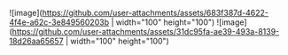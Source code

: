 ![image](https://github.com/user-attachments/assets/683f387d-4622-4f4e-a62c-3e849560203b | width="100" height="100")
![image](https://github.com/user-attachments/assets/31dc95fa-ae39-493a-8139-18d26aa65657 | width="100" height="100")

